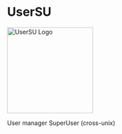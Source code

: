 # UserSU

<img width="200" height="200" alt="UserSU Logo" src="https://github.com/user-attachments/assets/fda194a2-f3fd-4190-a83c-a659244159fa" />

User manager SuperUser (cross-unix)
